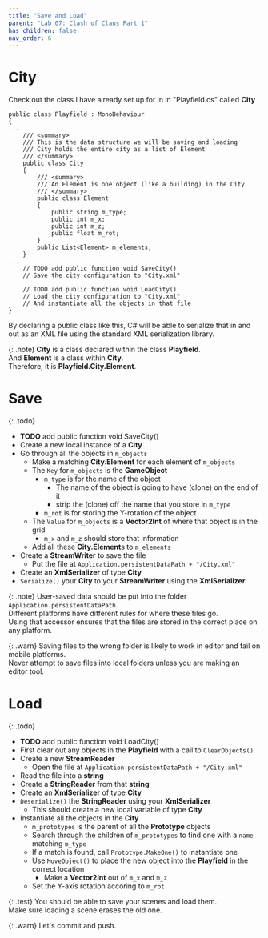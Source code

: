 ```yaml
---
title: "Save and Load"
parent: "Lab 07: Clash of Clans Part 1"
has_children: false
nav_order: 6
---
```


# City
Check out the class I have already set up for in in "Playfield.cs" called **City**
```
public class Playfield : MonoBehaviour
{
...
    /// <summary>
    /// This is the data structure we will be saving and loading
    /// City holds the entire city as a list of Element
    /// </summary>
    public class City
    {
        /// <summary>
        /// An Element is one object (like a building) in the City
        /// </summary>
        public class Element
        {
            public string m_type;
            public int m_x;
            public int m_z;
            public float m_rot;
        }
        public List<Element> m_elements;
    }
...
    // TODO add public function void SaveCity()
    // Save the city configuration to "City.xml"

    // TODO add public function void LoadCity()
    // Load the city configuration to "City.xml"
    // And instantiate all the objects in that file
}
```
By declaring a public class like this, C# will be able to serialize that in and out as an XML file using the standard XML serialization library.

{: .note)
**City** is a class declared within the class **Playfield**.\
And **Element** is a class within **City**.\
Therefore, it is **Playfield.City.Element**.

# Save

{: .todo}
* **TODO** add public function void SaveCity()
* Create a new local instance of a **City**
* Go through all the objects in `m_objects`
    * Make a matching **City.Element** for each element of `m_objects`
    * The `Key` for `m_objects` is the **GameObject**
        * `m_type` is for the name of the object
            * The name of the object is going to have (clone) on the end of it
            * strip the (clone) off the name that you store in `m_type`
        * `m_rot` is for storing the Y-rotation of the object
    * The `Value` for `m_objects` is a **Vector2Int** of where that object is in the grid
        * `m_x` and `m_z` should store that information
    * Add all these **City.Element**s to `m_elements`
* Create a **StreamWriter** to save the file
    * Put the file at `Application.persistentDataPath + "/City.xml"`
* Create an **XmlSerializer** of type **City**
* `Serialize()` your **City** to your **StreamWriter** using the **XmlSerializer**

{: .note}
User-saved data should be put into the folder `Application.persistentDataPath`.\
Different platforms have different rules for where these files go.\
Using that accessor ensures that the files are stored in the correct place on any platform.

{: .warn}
Saving files to the wrong folder is likely to work in editor and fail on mobile platforms.\
Never attempt to save files into local folders unless you are making an editor tool.

# Load

{: .todo}
* **TODO** add public function void LoadCity()
* First clear out any objects in the **Playfield** with a call to `ClearObjects()`
* Create a new **StreamReader** 
    * Open the file at `Application.persistentDataPath + "/City.xml"`
* Read the file into a **string**
* Create a **StringReader** from that **string**
* Create an **XmlSerializer** of type **City**
* `Deserialize()` the **StringReader** using your **XmlSerializer**
    * This should create a new local variable of type **City**
* Instantiate all the objects in the **City**
    * `m_prototypes` is the parent of all the **Prototype** objects
    * Search through the children of `m_prototypes` to find one with a `name` matching `m_type`
    * If a match is found, call `Prototype.MakeOne()` to instantiate one
    * Use `MoveObject()` to place the new object into the **Playfield** in the correct location
        * Make a **Vector2Int** out of `m_x` and `m_z`
    * Set the Y-axis rotation accoring to `m_rot`

{: .test}
You should be able to save your scenes and load them.\
Make sure loading a scene erases the old one.

{: .warn}
Let's commit and push.




